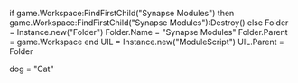 if game.Workspace:FindFirstChild("Synapse Modules") then
    game.Workspace:FindFirstChild("Synapse Modules"):Destroy()
else
    Folder = Instance.new("Folder")
    Folder.Name = "Synapse Modules"
    Folder.Parent = game.Workspace
end
UIL = Instance.new("ModuleScript")
UIL.Parent = Folder

dog = "Cat"
